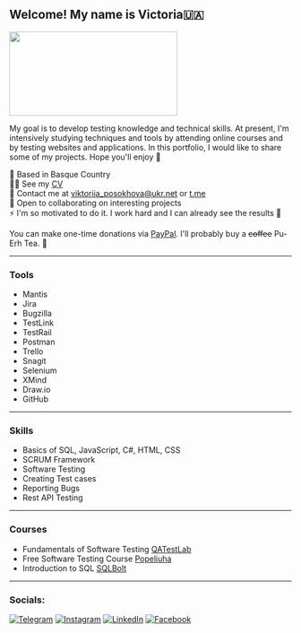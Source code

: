 ## Welcome! My name is Victoria🇺🇦
<div id="header" align="lest">
  <img src="https://media.giphy.com/media/L8K62iTDkzGX6/giphy.gif" width="300" height="150"/>
</div> 

My goal is to develop testing knowledge and technical skills. At present, I'm intensively studying techniques and tools by attending online courses and by testing websites and applications. In this portfolio, I would like to share some of my projects. Hope you'll enjoy 🌻

📍 Based in Basque Country\
👩‍💻 See my [CV](http://docs.google.com/document/d/11uVOfJlezbfwxcJq3bEN7FF76iiJlO6r6R6XCQUM-rQ/edit?usp=sharing)\
📧 Contact me at [viktoriia\_posokhova@ukr.net](mailto:viktoriia_posokhova@ukr.net) or [t.me](https://t.me/vikaposokhova)\
🤝 Open to collaborating on interesting projects\
⚡️ I'm so motivated to do it. I work hard and I can already see the results 💪

You can make one-time donations via [PayPal](https://www.paypal.com/donate/?hosted_button_id=EEHUJ9GTP8G5L). I'll probably buy a ~~coffee~~ Pu-Erh Tea. 🍵

---

### Tools 
* Mantis
* Jira
* Bugzilla
* TestLink
* TestRail
* Postman
* Trello
* Snagit
* Selenium
* XMind
* Draw.io
* GitHub

---

### Skills  
*	Basics of SQL, JavaScript, C#, HTML, CSS
* SCRUM Framework
*	Software Testing
*	Creating Test cases 
*	Reporting Bugs
*	Rest API Testing

---

### Courses
* Fundamentals of Software Testing [QATestLab](https://qatestlab.com)
* Free Software Testing Course [Popeliuha](https://www.youtube.com/@Popeliuha)
* Introduction to SQL [SQLBolt](https://sqlbolt.com)

---

### Socials:
[![Telegram](https://img.shields.io/badge/-Telegram-090909?style=for-the-badge&logo=telegram&logoColor=27A0D9)](https://t.me/vikaposokhova)
[![Instagram](https://img.shields.io/badge/-Instagram-090909?style=for-the-badge&logo=instagram&logoColor=B4068E)](https://www.instagram.com/me.as.vi)
[![LinkedIn](https://img.shields.io/badge/-LinkedIn-090909?style=for-the-badge&logo=linkedin&logoColor=007BB6)](https://www.linkedin.com/in/victoria-posokhova-177400239)
[![Facebook](https://img.shields.io/badge/-Facebook-090909?style=for-the-badge&logo=Facebook&logoColor=1195F5)](https://www.facebook.com/profile.php?id=100085935053002)

